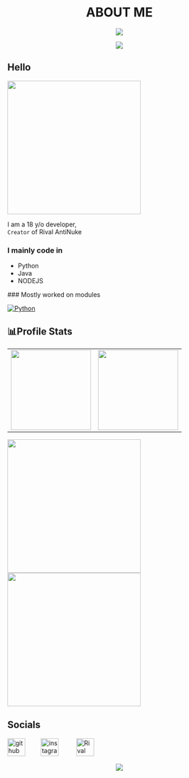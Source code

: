 # <h1 align="center"> ABOUT ME </h1>

<p align="center">
  <a><img src="https://readme-typing-svg.herokuapp.com?color=3DF7E2&size=30&center=true&lines=Self+taught+developer;Experienced+in+python;Keen+to+learn+new+things"></a>
</p>
<p align="center">  
<img src="https://komarev.com/ghpvc/?username=antinuke0day">
</p>

## Hello
<img src="https://media.giphy.com/media/xUA7bdpLxQhsSQdyog/giphy.gif" width="300"/>

I am a 18 y/o developer, </br>
`Creator` of Rival AntiNuke

### I mainly code in
- Python  
- Java
- NODEJS
</img>
### Mostly worked on modules



<!-- py -->
<a align="left" href="https://github.com/antinuke0day?tab=repositories" target="_blank"><img alt="Python" src="https://img.shields.io/badge/-Python-3776AB?style=flat-square&logo=Python&logoColor=white"></a>




## 📊Profile Stats


<table width="100%" align="center">
  <tr>
    <td>
<img height="180em" src="https://github-readme-stats.vercel.app/api?username=antinuke0day&show_icons=true&theme=radical" /> </td>
<td> <img height="180em" src="https://github-readme-stats.vercel.app/api/top-langs/?username=antinuke0day&show_icons=true&hide_border=true&layout=compact&langs_count=8&theme=tokyonight"/> </td>  
  
  </tr>
 <table>
<p align="left">
  <a href="https://github.com/antinuke0day/rival"><img width="300" src="https://denvercoder1-github-readme-stats.vercel.app/api/pin/?username=antinuke0day&repo=rival&theme=react&bg_color=1F222E&title_color=F85D7F&icon_color=F8D866&hide_border=true&show_icons=false"></a>
  <a href="https://github.com/antinuke0day/button_paginator"><img width="300" src="https://denvercoder1-github-readme-stats.vercel.app/api/pin/?username=antinuke0day&repo=button_paginator&theme=react&bg_color=1F222E&title_color=F85D7F&icon_color=F8D866&hide_border=true&show_icons=false"></a>



</p>


## Socials
   

<p align="center">
  
  [<img src='https://upload.wikimedia.org/wikipedia/commons/a/ae/Github-desktop-logo-symbol.svg' alt='github' height='40'>](https://github.com/antinuke0day)&nbsp;&nbsp;&nbsp;&nbsp;&nbsp;&nbsp;&nbsp;&nbsp;&nbsp;[<img src='https://cdx.solo.to/images/logo/solo-text-logo-color.svg' alt='instagram' height='40'>](https://solo.to/fry)
  &nbsp;&nbsp;&nbsp;&nbsp;&nbsp;&nbsp;&nbsp;&nbsp;&nbsp;[<img src='https://raw.githubusercontent.com/peterthehan/peterthehan/master/assets/discord.svg' alt='Rival' height='40'>](https://discord.com/oauth2/authorize?client_id=986564927827378246&permissions=8&scope=applications.commands%20bot)
   
</p>

<p align="center">  
<img src="https://discord.c99.nl/widget/theme-1/714703136270581841.png">
</p>


